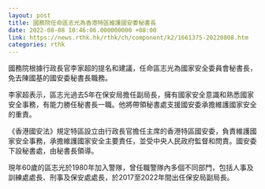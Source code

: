 ```yaml
---
layout: post
title: 國務院任命區志光為香港特區維護國安委秘書長
date: 2022-08-08 10:46:06.000000000 +08:00
link: https://news.rthk.hk/rthk/ch/component/k2/1661375-20220808.htm
categories: rthk
---
```


國務院根據行政長官李家超的提名和建議，任命區志光為國家安全委員會秘書長，免去陳國基的國安委秘書長職務。

李家超表示，區志光過去5年在保安局擔任副局長，擁有國家安全意識和熟悉國家安全事務，有能力勝任秘書長一職。他將帶領秘書處支援國安委承擔維護國家安全的重責。
 
《香港國安法》規定特區設立由行政長官擔任主席的香港特區國安委，負責維護國家安全事務，承擔維護國家安全主要責任，並受中央人民政府監督和問責。國安委下設秘書處，由秘書長領導。

現年60歲的區志光於1980年加入警隊，曾任職警隊內多個不同部門，包括人事及訓練處處長、刑事及保安處處長，於2017至2022年間出任保安局副局長。

